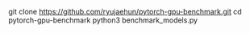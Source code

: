 git clone https://github.com/ryujaehun/pytorch-gpu-benchmark.git
cd pytorch-gpu-benchmark
python3 benchmark_models.py
